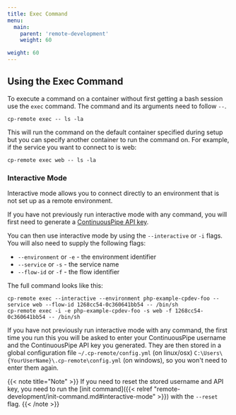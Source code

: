 ```yaml
---
title: Exec Command
menu:
  main:
    parent: 'remote-development'
    weight: 60

weight: 60
---
```

## Using the Exec Command

To execute a command on a container without first getting a bash session use the `exec` command. The command and its arguments need to follow `--`.

```
cp-remote exec -- ls -la
```

This will run the command on the default container specified during setup but you can specify another container to run the command on. For example, if the service you want to connect to is web:

```
cp-remote exec web -- ls -la
```

### Interactive Mode

Interactive mode allows you to connect directly to an environment that is not set up as a remote environment.

If you have not previously run interactive mode with any command, you will first need to generate a [ContinuousPipe API key](https://authenticator.continuouspipe.io/account/api-keys).

You can then use interactive mode by using the `--interactive` or `-i` flags. You will also need to supply the following flags:

- `--environment` or `-e` - the environment identifier
- `--service` or `-s` - the service name
- `--flow-id` or `-f` - the flow identifier

The full command looks like this:

```
cp-remote exec --interactive --environment php-example-cpdev-foo --service web --flow-id 1268cc54-0c360641bb54 -- /bin/sh
cp-remote exec -i -e php-example-cpdev-foo -s web -f 1268cc54-0c360641bb54 -- /bin/sh
```

If you have not previously run interactive mode with any command, the first time you run this you will be asked to enter your ContinuousPipe username and the ContinuousPipe API key you generated. They are then stored in a global configuration file `~/.cp-remote/config.yml` (on linux/osx) `C:\Users\{YourUserName}\.cp-remote\config.yml` (on windows), so you won't need to enter them again. 

{{< note title="Note" >}}
If you need to reset the stored username and API key, you need to run the [init command]({{< relref "remote-development/init-command.md#interactive-mode" >}}) with the `--reset` flag.
{{< /note >}}